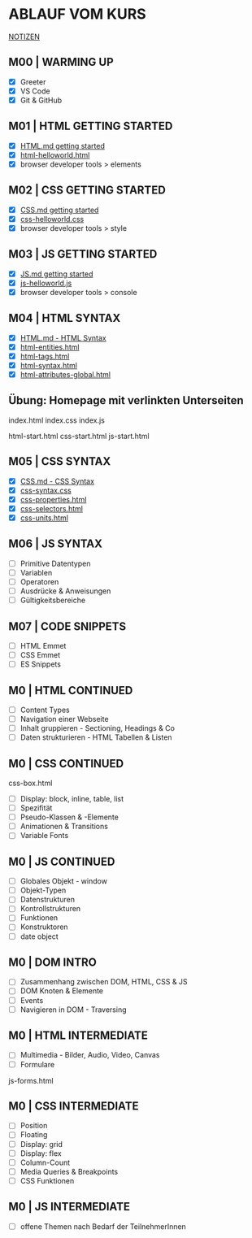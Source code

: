 # ABLAUF VOM KURS

[NOTIZEN](./NOTES.md)

## M00 | WARMING UP

- [x] Greeter
- [X] VS Code
- [X] Git & GitHub

## M01 | HTML GETTING STARTED

- [X] [HTML.md getting started](./theory-app/slides/HTML.md#html--getting-started)
- [X] [html-helloworld.html](./theory-app/html-helloworld.html) <!-- Beim ersten Mal klick einfach auf den Link, um die Datei anzulegen -->
- [X] browser developer tools > elements

## M02 | CSS GETTING STARTED

- [X] [CSS.md getting started](./theory-app/slides/CSS.md#css--getting-started)
- [X] [css-helloworld.css](./theory-app/css-helloworld.css) <!-- Beim ersten Mal klick einfach auf den Link, um die Datei anzulegen -->
- [X] browser developer tools > style

## M03 | JS GETTING STARTED

- [X] [JS.md getting started](./theory-app/slides/JS.md#js--getting-started)
- [X] [js-helloworld.js](./theory-app/js-helloworld.js) <!-- Beim ersten Mal klick einfach auf den Link, um die Datei anzulegen -->
- [X] browser developer tools > console

## M04 | HTML SYNTAX

- [X] [HTML.md - HTML Syntax](./theory-app/slides/HTML.md#html--syntax)
- [X] [html-entities.html](./theory-app/html-entities.html)
- [X] [html-tags.html](./theory-app/html-tags.html)
- [X] [html-syntax.html](./theory-app/html-syntax.html)
- [X] [html-attributes-global.html](./theory-app/html-attributes-global.html)

## Übung: Homepage mit verlinkten Unterseiten

index.html
index.css
index.js

html-start.html
css-start.html
js-start.html

## M05 | CSS SYNTAX

- [X] [CSS.md - CSS Syntax](./theory-app/slides/CSS.md#css--syntax)
- [X] [css-syntax.css](./theory-app/css-syntax.css)
- [X] [css-properties.html](./theory-app/css-properties.html)
- [X] [css-selectors.html](./theory-app/css-selectors.html)
- [X] [css-units.html](./theory-app/css-units.html)

## M06 | JS SYNTAX

- [ ] Primitive Datentypen
- [ ] Variablen
- [ ] Operatoren
- [ ] Ausdrücke & Anweisungen
- [ ] Gültigkeitsbereiche

## M07 | CODE SNIPPETS

- [ ] HTML Emmet
- [ ] CSS Emmet
- [ ] ES Snippets

## M0 | HTML CONTINUED

- [ ] Content Types
- [ ] Navigation einer Webseite
- [ ] Inhalt gruppieren - Sectioning, Headings & Co
- [ ] Daten strukturieren - HTML Tabellen & Listen

## M0 | CSS CONTINUED

css-box.html

- [ ] Display: block, inline, table, list
- [ ] Spezifität
- [ ] Pseudo-Klassen & -Elemente
- [ ] Animationen & Transitions
- [ ] Variable Fonts

## M0 | JS CONTINUED

- [ ] Globales Objekt - window
- [ ] Objekt-Typen
- [ ] Datenstrukturen
- [ ] Kontrollstrukturen
- [ ] Funktionen
- [ ] Konstruktoren
- [ ] date object

## M0 | DOM INTRO

- [ ] Zusammenhang zwischen DOM, HTML, CSS & JS
- [ ] DOM Knoten & Elemente
- [ ] Events
- [ ] Navigieren in DOM - Traversing

## M0 | HTML INTERMEDIATE

- [ ] Multimedia - Bilder, Audio, Video, Canvas
- [ ] Formulare

js-forms.html

## M0 | CSS INTERMEDIATE

- [ ] Position
- [ ] Floating
- [ ] Display: grid
- [ ] Display: flex
- [ ] Column-Count
- [ ] Media Queries & Breakpoints
- [ ] CSS Funktionen

## M0 | JS INTERMEDIATE

- [ ] offene Themen nach Bedarf der TeilnehmerInnen
